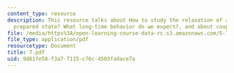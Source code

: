 ```yaml
---
content_type: resource
description: This resource talks about How to study the relaxation of an initially
  prepared state? What long-time behavior do we expect?, and about coupling to continuum.
file: /media/https%3A/open-learning-course-data-rc.s3.amazonaws.com/5-74-introductory-quantum-mechanics-ii-spring-2004/9d61fe58f3a77115c76c4503fadace7a_7.pdf
file_type: application/pdf
resourcetype: Document
title: 7.pdf
uid: 9d61fe58-f3a7-7115-c76c-4503fadace7a
---
```


